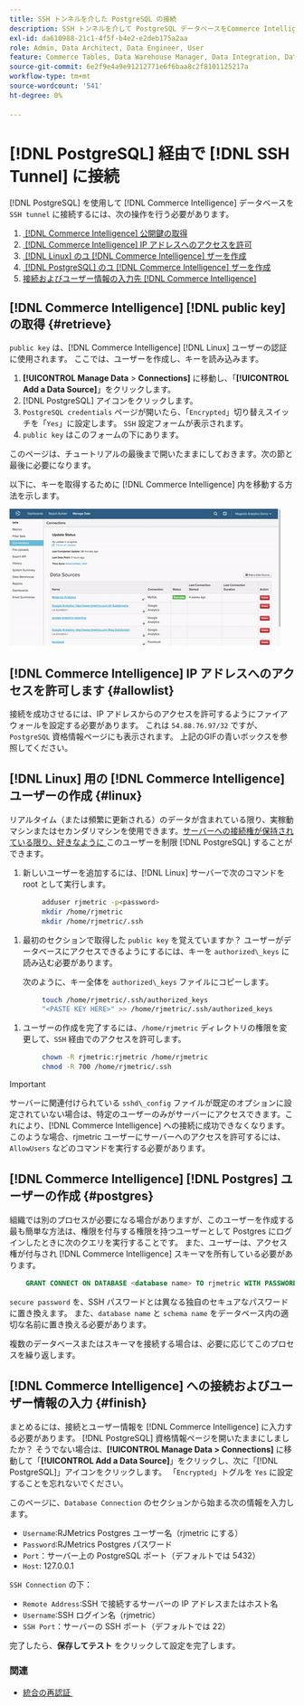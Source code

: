 ```yaml
---
title: SSH トンネルを介した PostgreSQL の接続
description: SSH トンネルを介して PostgreSQL データベースをCommerce Intelligenceに接続する方法を説明します。
exl-id: da610988-21c1-4f5f-b4e2-e2deb175a2aa
role: Admin, Data Architect, Data Engineer, User
feature: Commerce Tables, Data Warehouse Manager, Data Integration, Data Import/Export, SQL Report Builder
source-git-commit: 6e2f9e4a9e91212771e6f6baa8c2f8101125217a
workflow-type: tm+mt
source-wordcount: '541'
ht-degree: 0%

---
```


# [!DNL PostgreSQL] 経由で [!DNL SSH Tunnel] に接続

[!DNL PostgreSQL] を使用して [!DNL Commerce Intelligence] データベースを `SSH tunnel` に接続するには、次の操作を行う必要があります。

1. [&#x200B; [!DNL Commerce Intelligence]  公開鍵の取得](#retrieve)
1. [&#x200B; [!DNL Commerce Intelligence] IP アドレスへのアクセスを許可](#allowlist)
1. [&#x200B; [!DNL Linux]  のユ  [!DNL Commerce Intelligence] ザーを作成](#linux)
1. [&#x200B; [!DNL PostgreSQL]  のユ  [!DNL Commerce Intelligence] ザーを作成](#postgres)
1. [接続およびユーザー情報の入力先  [!DNL Commerce Intelligence]](#finish)

## [!DNL Commerce Intelligence] [!DNL public key] の取得 {#retrieve}

`public key` は、[!DNL Commerce Intelligence] [!DNL Linux] ユーザーの認証に使用されます。 ここでは、ユーザーを作成し、キーを読み込みます。

1. **[!UICONTROL Manage Data** > **Connections]** に移動し、「**[!UICONTROL Add a Data Source]**」をクリックします。
1. [!DNL PostgreSQL] アイコンをクリックします。
1. `PostgreSQL credentials` ページが開いたら、「`Encrypted`」切り替えスイッチを「`Yes`」に設定します。 `SSH` 設定フォームが表示されます。
1. `public key` はこのフォームの下にあります。

このページは、チュートリアルの最後まで開いたままにしておきます。次の節と最後に必要になります。

以下に、キーを取得するために [!DNL Commerce Intelligence] 内を移動する方法を示します。

![RJMetrics 公開鍵の取得 &#x200B;](../../../assets/get-mbi-public-key.gif)

## [!DNL Commerce Intelligence] IP アドレスへのアクセスを許可します {#allowlist}

接続を成功させるには、IP アドレスからのアクセスを許可するようにファイアウォールを設定する必要があります。 これは `54.88.76.97/32` ですが、`PostgreSQL` 資格情報ページにも表示されます。 上記のGIFの青いボックスを参照してください。

## [!DNL Linux] 用の [!DNL Commerce Intelligence] ユーザーの作成 {#linux}

リアルタイム（または頻繁に更新される）のデータが含まれている限り、実稼動マシンまたはセカンダリマシンを使用できます。 [&#x200B; サーバーへの接続権が保持されている限り、好きなように &#x200B;](../../../administrator/account-management/restrict-db-access.md) このユーザーを制限 [!DNL PostgreSQL] することができます。

1. 新しいユーザーを追加するには、[!DNL Linux] サーバーで次のコマンドを root として実行します。

```bash
        adduser rjmetric -p<password>
        mkdir /home/rjmetric
        mkdir /home/rjmetric/.ssh
```

1. 最初のセクションで取得した `public key` を覚えていますか？ ユーザーがデータベースにアクセスできるようにするには、キーを `authorized\_keys` に読み込む必要があります。

   次のように、キー全体を `authorized\_keys` ファイルにコピーします。

```bash
        touch /home/rjmetric/.ssh/authorized_keys
        "<PASTE KEY HERE>" >> /home/rjmetric/.ssh/authorized_keys
```

1. ユーザーの作成を完了するには、`/home/rjmetric` ディレクトリの権限を変更して、`SSH` 経由でのアクセスを許可します。

```bash
        chown -R rjmetric:rjmetric /home/rjmetric
        chmod -R 700 /home/rjmetric/.ssh
```

>[!IMPORTANT]
>
>サーバーに関連付けられている `sshd\_config` ファイルが既定のオプションに設定されていない場合は、特定のユーザーのみがサーバーにアクセスできます。これにより、[!DNL Commerce Intelligence] への接続に成功できなくなります。 このような場合、rjmetric ユーザーにサーバーへのアクセスを許可するには、`AllowUsers` などのコマンドを実行する必要があります。

## [!DNL Commerce Intelligence] [!DNL Postgres] ユーザーの作成 {#postgres}

組織では別のプロセスが必要になる場合がありますが、このユーザーを作成する最も簡単な方法は、権限を付与する権限を持つユーザーとして Postgres にログインしたときに次のクエリを実行することです。 また、ユーザーは、アクセス権が付与され [!DNL Commerce Intelligence] スキーマを所有している必要があります。

```sql
    GRANT CONNECT ON DATABASE <database name> TO rjmetric WITH PASSWORD <secure password>;GRANT USAGE ON SCHEMA <schema name> TO rjmetric;GRANT SELECT ON ALL TABLES IN SCHEMA <schema name> TO rjmetric;ALTER DEFAULT PRIVILEGES IN SCHEMA <schema name> GRANT SELECT ON TABLES TO rjmetric;
```

`secure password` を、SSH パスワードとは異なる独自のセキュアなパスワードに置き換えます。 また、`database name` と `schema name` をデータベース内の適切な名前に置き換える必要があります。

複数のデータベースまたはスキーマを接続する場合は、必要に応じてこのプロセスを繰り返します。

## [!DNL Commerce Intelligence] への接続およびユーザー情報の入力 {#finish}

まとめるには、接続とユーザー情報を [!DNL Commerce Intelligence] に入力する必要があります。 [!DNL PostgreSQL] 資格情報ページを開いたままにしましたか？ そうでない場合は、**[!UICONTROL Manage Data > Connections]** に移動して「**[!UICONTROL Add a Data Source]**」をクリックし、次に「[!DNL PostgreSQL]」アイコンをクリックします。 「`Encrypted`」トグルを `Yes` に設定することを忘れないでください。

このページに、`Database Connection` のセクションから始まる次の情報を入力します。

* `Username`:RJMetrics Postgres ユーザー名（rjmetric にする）
* `Password`:RJMetrics Postgres パスワード
* `Port`：サーバー上の PostgreSQL ポート（デフォルトでは 5432）
* `Host`: 127.0.0.1

`SSH Connection` の下：

* `Remote Address`:SSH で接続するサーバーの IP アドレスまたはホスト名
* `Username`:SSH ログイン名（rjmetric）
* `SSH Port`：サーバーの SSH ポート（デフォルトでは 22）

完了したら、**保存してテスト** をクリックして設定を完了します。

### 関連

* [&#x200B; 統合の再認証 &#x200B;](https://experienceleague.adobe.com/docs/commerce-knowledge-base/kb/how-to/mbi-reauthenticating-integrations.html?lang=ja)
